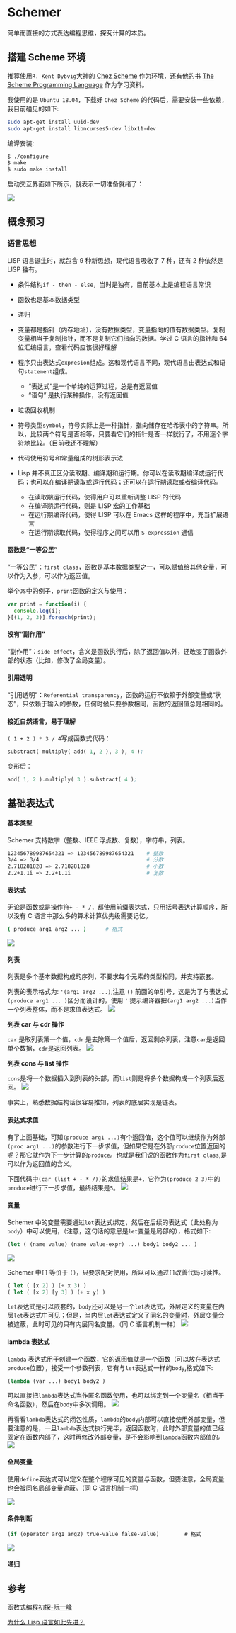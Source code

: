 # Schemer

简单而直接的方式表达编程思维，探究计算的本质。

## 搭建 Scheme 环境

推荐使用`R. Kent Dybvig`大神的 [Chez Scheme](https://github.com/cisco/ChezScheme) 作为环境，还有他的书 [The Scheme Programming Language](https://www.scheme.com/tspl4/) 作为学习资料。

我使用的是 `Ubuntu 18.04`，下载好 `Chez Scheme` 的代码后，需要安装一些依赖，我目前碰见的如下:

```bash
sudo apt-get install uuid-dev
sudo apt-get install libncurses5-dev libx11-dev
```

编译安装:

```bash
$ ./configure
$ make
$ sudo make install
```

启动交互界面如下所示，就表示一切准备就绪了：

![](https://img.codekissyoung.com/2019/10/19/b3f149aedfff1edc457ffa067e22562f.png)

## 概念预习

### 语言思想

LISP 语言诞生时，就包含 9 种新思想，现代语言吸收了 7 种，还有 2 种依然是 LISP 独有。

- 条件结构`if - then - else`，当时是独有，目前基本上是编程语言常识

- 函数也是基本数据类型

- 递归

- 变量都是指针（内存地址），没有数据类型，变量指向的值有数据类型。复制变量相当于复制指针，而不是复制它们指向的数据。学过 C 语言的指针和 64 位汇编语言，查看代码应该很好理解

- 程序只由表达式`expresion`组成。这和现代语言不同，现代语言由表达式和语句`statement`组成。

  - “表达式”是一个单纯的运算过程，总是有返回值
  - “语句” 是执行某种操作，没有返回值

- 垃圾回收机制

- 符号类型`symbol`，符号实际上是一种指针，指向储存在哈希表中的字符串。所以，比较两个符号是否相等，只要看它们的指针是否一样就行了，不用逐个字符地比较。（目前我还不理解）

- 代码使用符号和常量组成的树形表示法

- Lisp 并不真正区分读取期、编译期和运行期。你可以在读取期编译或运行代码；也可以在编译期读取或运行代码；还可以在运行期读取或者编译代码。
  - 在读取期运行代码，使得用户可以重新调整 LISP 的代码
  - 在编译期运行代码，则是 LISP 宏的工作基础
  - 在运行期编译代码，使得 LISP 可以在 Emacs 这样的程序中，充当扩展语言
  - 在运行期读取代码，使得程序之间可以用 `S-expression` 通信

#### 函数是“一等公民”

“一等公民”：`first class`，函数是基本数据类型之一，可以赋值给其他变量，可以作为入参，可以作为返回值。

举个`JS`中的例子，`print`函数的定义与使用：

```js
var print = function(i) {
  console.log(i);
}[(1, 2, 3)].foreach(print);
```

#### 没有“副作用”

“副作用”：`side effect`，含义是函数执行后，除了返回值以外，还改变了函数外部的状态（比如，修改了全局变量）。

#### 引用透明

“引用透明”：`Referential transparency`，函数的运行不依赖于外部变量或“状态”，只依赖于输入的参数，任何时候只要参数相同，函数的返回值总是相同的。

#### 接近自然语言，易于理解

`( 1 + 2 ) * 3 / 4`写成函数式代码：

```lisp
substract( multiply( add( 1, 2 ), 3 ), 4 );
```

变形后：

```lisp
add( 1, 2 ).multiply( 3 ).substract( 4 );
```

## 基础表达式

#### 基本类型

Schemer 支持数字（整数、IEEE 浮点数、复数），字符串，列表。

```bash
123456789987654321 => 123456789987654321    # 整数
3/4 => 3/4                                  # 分数
2.718281828 => 2.718281828                  # 小数
2.2+1.1i => 2.2+1.1i                        # 复数
```

#### 表达式

无论是函数或是操作符`+ - * /`，都使用前缀表达式，只用括号表达计算顺序，所以没有 C 语言中那么多的算术计算优先级需要记忆。

```bash
( produce arg1 arg2 ... )      # 格式
```

![](https://img.codekissyoung.com/2019/10/19/ab7a89a0ee611ff6245e268707053405.png)

#### 列表

列表是多个基本数据构成的序列，不要求每个元素的类型相同，并支持嵌套。

列表的表示格式为: `'(arg1 arg2 ...)`,注意 `()` 前面的单引号，这是为了与表达式`(produce arg1 ... )`区分而设计的，使用 `'` 提示编译器把`(arg1 arg2 ...)`当作一个列表整体，而不是求值表达式。
![](https://img.codekissyoung.com/2019/10/19/7974c24feba9b74a7e3ccdc443d4815f.png)

**列表 car 与 cdr 操作**

`car` 是取列表第一个值，`cdr` 是去除第一个值后，返回剩余列表，注意`car`是返回单个数据，`cdr`是返回列表。
![](https://img.codekissyoung.com/2019/10/19/d97740b5e475c3e1ab6a43acff92b550.png)

**列表 cons 与 list 操作**

`cons`是将一个数据插入到列表的头部，而`list`则是将多个数据构成一个列表后返回。
![](https://img.codekissyoung.com/2019/10/19/4b66760cca6b04651fcb0b4e273a83a7.png)

事实上，熟悉数据结构话很容易推知，列表的底层实现是链表。

#### 表达式求值

有了上面基础，可知`(produce arg1 ...)`有个返回值，这个值可以继续作为外部`(proc arg1 ...)`的参数进行下一步求值，但如果它是在外部`produce`位置返回的呢？那它就作为下一步计算的`produce`。也就是我们说的函数作为`first class`,是可以作为返回值的含义。

下面代码中`(car (list + - * /))`的求值结果是`+`，它作为`(produce 2 3)`中的`produce`进行下一步求值，最终结果是`5`。
![](https://img.codekissyoung.com/2019/10/20/f9ff71e6c90c0ff30becb9a82742be35.png)

#### 变量

Schemer 中的变量需要通过`let`表达式绑定，然后在后续的表达式（此处称为`body`）中可以使用，（注意，这句话的意思是`let`变量是局部的），格式如下:

```lisp
(let ( (name value) (name value-expr) ...) body1 body2 ... )
```

![](https://img.codekissyoung.com/2019/10/20/ac89cba367973f3707311460ffa651ce.png)

Schemer 中`[]` 等价于 `()`，只要求配对使用，所以可以通过`[]`改善代码可读性。

```lisp
( let ( [x 2] ) (+ x 3) )
( let ( [x 2] [y 3] ) (+ x y) )
```

`let`表达式是可以嵌套的，`body`还可以是另一个`let`表达式，外层定义的变量在内层`let`表达式中可见；但是，当内层`let`表达式定义了同名的变量时，外层变量会被遮蔽，此时可见的只有内层同名变量。（同 C 语言机制一样）
![](https://img.codekissyoung.com/2019/10/20/0a7ef4e2021a4ab63a1b0e0a2b4f790d.png)

#### lambda 表达式

`lambda` 表达式用于创建一个函数，它的返回值就是一个函数（可以放在表达式`produce`位置），接受一个参数列表，它有与`let`表达式一样的`body`,格式如下:

```lisp
(lambda (var ...) body1 body2 )
```

可以直接把`lambda`表达式当作匿名函数使用，也可以绑定到一个变量名（相当于命名函数），然后在`body`中多次调用。
![](https://img.codekissyoung.com/2019/10/20/4936b7ae0788fe7e2f0ce27c6f2d48ac.png)

再看看`lambda`表达式的闭包性质，`lambda`的`body`内部可以直接使用外部变量，但要注意的是，一旦`lambda`表达式执行完毕，返回函数时，此时外部变量的值已经固定在函数内部了，这时再修改外部变量，是不会影响到`lambda`函数内部值的。
![](https://img.codekissyoung.com/2019/10/20/0fcaa0602dffa2aec74413feb0e733bf.png)

#### 全局变量

使用`define`表达式可以定义在整个程序可见的变量与函数，但要注意，全局变量也会被同名局部变量遮蔽。（同 C 语言机制一样）

![](https://img.codekissyoung.com/2019/10/20/f12dde7ed319bece02474f7525b314b8.png)

#### 条件判断

```lisp
(if (operator arg1 arg2) true-value false-value)        # 格式
```

![](https://img.codekissyoung.com/2019/10/20/5017e2625f1e550ee5c85a781ad415cc.png)

#### 递归

## 参考

[函数式编程初探-阮一峰](http://www.ruanyifeng.com/blog/2012/04/functional_programming.html)

[为什么 Lisp 语言如此先进？](http://www.ruanyifeng.com/blog/2010/10/why_lisp_is_superior.html)
